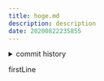 ```yaml
---
title: hoge.md
description: description
date: 20200822235855
---
```

<!-- history area start -->
<details><summary>commit history</summary><div><ol>
<li>2020/08/22 23:58:55 14170c3</li>
</ol></div></details>
<!-- history area end -->
<!-- START doctoc -->
<!-- END doctoc -->

firstLine
